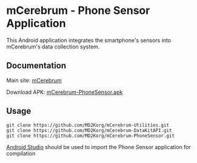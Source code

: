# mCerebrum - Phone Sensor Application

This Android application integrates the smartphone's sensors into mCerebrum's data collection system.

## Documentation
Main site: [mCerebrum](http://md2korg.github.io/mCerebrum/)

Download APK: [mCerebrum-PhoneSensor.apk](http://md2korg.github.io/mCerebrum/apks)

## Usage
```
git clone https://github.com/MD2Korg/mCerebrum-Utilities.git
git clone https://github.com/MD2Korg/mCerebrum-DataKitAPI.git
git clone https://github.com/MD2Korg/mCerebrum-PhoneSensor.git
```

[Android Studio](http://developer.android.com/tools/studio/index.html) should be used to import the Phone Sensor application for compilation
